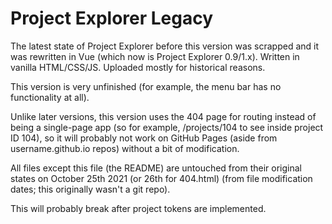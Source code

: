 # Project Explorer Legacy

The latest state of Project Explorer before this version was scrapped and it was rewritten in Vue (which now is Project Explorer 0.9/1.x). Written in vanilla HTML/CSS/JS. Uploaded mostly for historical reasons.

This version is very unfinished (for example, the menu bar has no functionality at all).

Unlike later versions, this version uses the 404 page for routing instead of being a single-page app (so for example, /projects/104 to see inside project ID 104), so it will probably not work on GitHub Pages (aside from username.github.io repos) without a bit of modification.

All files except this file (the README) are untouched from their original states on October 25th 2021 (or 26th for 404.html) (from file modification dates; this originally wasn't a git repo).

This will probably break after project tokens are implemented.
